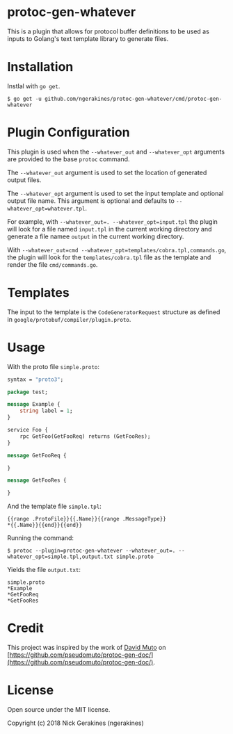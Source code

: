 # protoc-gen-whatever

This is a plugin that allows for protocol buffer definitions to be used as inputs to Golang's text template library to generate files.

# Installation

Instlal with `go get`.

    $ go get -u github.com/ngerakines/protoc-gen-whatever/cmd/protoc-gen-whatever

# Plugin Configuration

This plugin is used when the `--whatever_out` and `--whatever_opt` arguments are provided to the base `protoc` command.

The `--whatever_out` argument is used to set the location of generated output files.

The `--whatever_opt` argument is used to set the input template and optional output file name. This argument is optional and defaults to `--whatever_opt=whatever.tpl`.

For example, with `--whatever_out=. --whatever_opt=input.tpl` the plugin will look for a file named `input.tpl` in the current working directory and generate a file namee `output` in the current working directory.

With `--whatever_out=cmd --whatever_opt=templates/cobra.tpl,commands.go`, the plugin will look for the `templates/cobra.tpl` file as the template and render the file `cmd/commands.go`.

# Templates

The input to the template is the `CodeGeneratorRequest` structure as defined in `google/protobuf/compiler/plugin.proto`.

# Usage

With the proto file `simple.proto`:

```protobuf
syntax = "proto3";

package test;

message Example {
    string label = 1;
}

service Foo {
    rpc GetFoo(GetFooReq) returns (GetFooRes);
}

message GetFooReq {

}

message GetFooRes {

}
```

And the template file `simple.tpl`:

```
{{range .ProtoFile}}{{.Name}}{{range .MessageType}}
*{{.Name}}{{end}}{{end}}
```

Running the command:

    $ protoc --plugin=protoc-gen-whatever --whatever_out=. --whatever_opt=simple.tpl,output.txt simple.proto

Yields the file `output.txt`:

```
simple.proto
*Example
*GetFooReq
*GetFooRes
```

# Credit

This project was inspired by the work of [David Muto](https://github.com/pseudomuto) on [https://github.com/pseudomuto/protoc-gen-doc/](https://github.com/pseudomuto/protoc-gen-doc/).

# License

Open source under the MIT license.

Copyright (c) 2018 Nick Gerakines (ngerakines)
